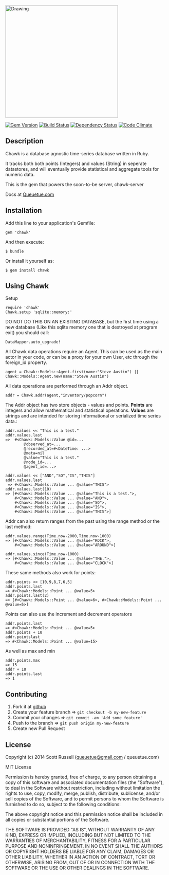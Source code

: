 <img src="https://rawgithub.com/queuetue/chawk-gem/master/lib/chawk/Jackdaw.svg" alt="Drawing" width="350px"/>


[![Gem Version](https://badge.fury.io/rb/chawk.png)](http://badge.fury.io/rb/chawk)
[![Build Status][BS img]][Build Status]
[![Dependency Status][DS img]][Dependency Status]
[![Code Climate][CC img]][Code Climate]

[Build Status]: https://travis-ci.org/queuetue/chawk-gem
[travis pull requests]: https://travis-ci.org/queuetue/chawk-gem/pull_requests
[Dependency Status]: https://gemnasium.com/queuetue/chawk-gem
[Code Climate]: https://codeclimate.com/github/queuetue/chawk-gem

[BS img]: https://travis-ci.org/queuetue/chawk-gem.png
[DS img]: https://gemnasium.com/queuetue/chawk-gem.png
[CC img]: https://codeclimate.com/github/queuetue/chawk-gem.png
[CS img]: https://coveralls.io/repos/queuetue/chawk/badge.png?branch=master

## Description
Chawk is a database agnostic time-series database written in Ruby.

It tracks both both points (Integers) and values (String) in seperate datastores, and will eventually provide statistical and aggregate tools for numeric data.

This is the gem that powers the soon-to-be server, chawk-server

Docs at [Queuetue.com](http://queuetue.com/Chawk "queuetue.com")


## Installation

Add this line to your application's Gemfile:

    gem 'chawk'

And then execute:

    $ bundle

Or install it yourself as:

    $ gem install chawk

## Using Chawk

Setup

    require 'chawk'
    Chawk.setup 'sqlite::memory:'

DO NOT DO THIS ON AN EXISTING DATABASE, but the first time using a new database (Like this sqlite memory one that is destroyed at program exit) you should call: 

    DataMapper.auto_upgrade!

All Chawk data operations require an Agent.  This can be used as the main actor in your code, or can be a proxy for your own User, etc through the foreign_id property.

    agent = Chawk::Models::Agent.first(name:"Steve Austin") || Chawk::Models::Agent.new(name:"Steve Austin")

All data operations are performed through an Addr object.

    addr = Chawk.addr(agent,"inventory/popcorn")

The Addr object has two store objects - values and points.  **Points** are integers and allow mathematical and statistical operations. **Values** are strings and are intended for storing informational or serialized time series data.:

    addr.values << "This is a test."
    addr.values.last
    =>  #<Chawk::Models::Value @id=...
    		@observed_at=... 
			@recorded_at=#<DateTime: ...> 
			@meta=nil 
			@value="This is a test." 
			@node_id=... 
			@agent_id=...>

	addr.values << ["AND","SO","IS","THIS"]
    addr.values.last
	 => #<Chawk::Models::Value ... @value="THIS">
	addr.values.last(10)
	=> [#<Chawk::Models::Value ... @value="This is a test.">, 
		#<Chawk::Models::Value ... @value="AND">, 
		#<Chawk::Models::Value ... @value="SO">, 
		#<Chawk::Models::Value ... @value="IS">, 
		#<Chawk::Models::Value ... @value="THIS">]

Addr can also return ranges from the past using the range method or the last method:

	addr.values.range(Time.now-2000,Time.now-1000)
	=> [#<Chawk::Models::Value ... @value="ROCK">, 
		#<Chawk::Models::Value ... @value="AROUND">]

	addr.values.since(Time.now-1000)
	=> [#<Chawk::Models::Value ... @value="THE.">, 
		#<Chawk::Models::Value ... @value="CLOCK">]

These same methods also work for points:

	addr.points << [10,9,8,7,6,5]
	addr.points.last
	=> #<Chawk::Models::Point ... @value=5>
	addr.points.last(2)
	=> [#<Chawk::Models::Point ... @value=6>, #<Chawk::Models::Point ... @value=5>]

Points can also use the increment and decrement operators

	addr.points.last
	=> #<Chawk::Models::Point ... @value=5>
	addr.points + 10
	addr.pointslast
	=> #<Chawk::Models::Point ... @value=15>

As well as max and min

	addr.points.max
	=> 15
	addr + 10
	addr.points.last
	=> 1


## Contributing

1. Fork it at [github](http://github.com/queuetue/chawk-gem/fork "Github")
2. Create your feature branch => `git checkout -b my-new-feature`
3. Commit your changes => `git commit -am 'Add some feature'`
4. Push to the branch => `git push origin my-new-feature`
5. Create new Pull Request

## License

Copyright (c) 2014 Scott Russell (queuetue@gmail.com / queuetue.com)

MIT License

Permission is hereby granted, free of charge, to any person obtaining
a copy of this software and associated documentation files (the
"Software"), to deal in the Software without restriction, including
without limitation the rights to use, copy, modify, merge, publish,
distribute, sublicense, and/or sell copies of the Software, and to
permit persons to whom the Software is furnished to do so, subject to
the following conditions:

The above copyright notice and this permission notice shall be
included in all copies or substantial portions of the Software.

THE SOFTWARE IS PROVIDED "AS IS", WITHOUT WARRANTY OF ANY KIND,
EXPRESS OR IMPLIED, INCLUDING BUT NOT LIMITED TO THE WARRANTIES OF
MERCHANTABILITY, FITNESS FOR A PARTICULAR PURPOSE AND
NONINFRINGEMENT. IN NO EVENT SHALL THE AUTHORS OR COPYRIGHT HOLDERS BE
LIABLE FOR ANY CLAIM, DAMAGES OR OTHER LIABILITY, WHETHER IN AN ACTION
OF CONTRACT, TORT OR OTHERWISE, ARISING FROM, OUT OF OR IN CONNECTION
WITH THE SOFTWARE OR THE USE OR OTHER DEALINGS IN THE SOFTWARE.

